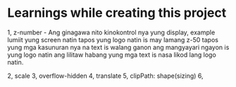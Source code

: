 # Learnings while creating this project

1, z-number - Ang ginagawa nito kinokontrol nya yung display, example lumiit yung screen natin tapos yung logo natin is may lamang z-50 tapos yung mga kasunuran nya na text is walang ganon ang mangyayari ngayon is yung logo natin ang lilitaw habang yung mga text is nasa likod lang logo natin.

2, scale
3, overflow-hidden
4, translate
5, clipPath: shape(sizing)
6, 